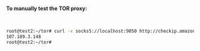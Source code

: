 #### **To manually test the TOR proxy:**


```bash


root@test2:~/tor# curl -x socks5://localhost:9050 http://checkip.amazonaws.com/
107.189.3.148
root@test2:~/tor# 
```
